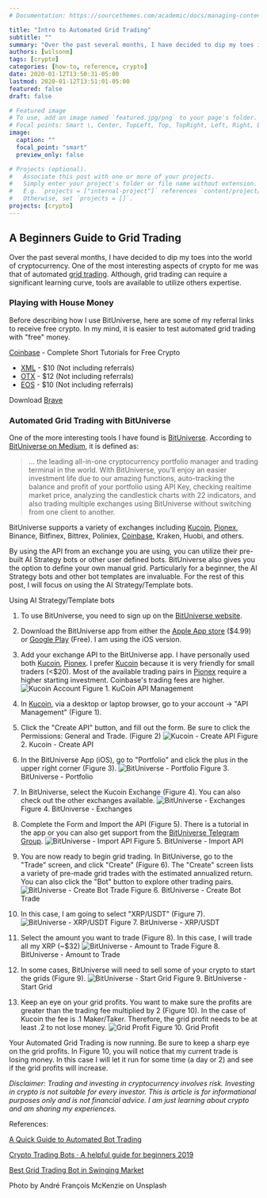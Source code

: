 ```yaml
---
# Documentation: https://sourcethemes.com/academic/docs/managing-content/

title: "Intro to Automated Grid Trading"
subtitle: ""
summary: "Over the past several months, I have decided to dip my toes into the world of cryptocurrency. One of the most interesting aspects of crypto for me was that of automated grid trading"
authors: [wilsonm]
tags: [crypto]
categories: [how-to, reference, crypto]
date: 2020-01-12T13:50:31-05:00
lastmod: 2020-01-12T13:51:01-05:00
featured: false
draft: false

# Featured image
# To use, add an image named `featured.jpg/png` to your page's folder.
# Focal points: Smart \, Center, TopLeft, Top, TopRight, Left, Right, BottomLeft, Bottom, BottomRight.
image:
  caption: ""
  focal_point: "smart"
  preview_only: false

# Projects (optional).
#   Associate this post with one or more of your projects.
#   Simply enter your project's folder or file name without extension.
#   E.g. `projects = ["internal-project"]` references `content/project/deep-learning/index.md`.
#   Otherwise, set `projects = []`.
projects: [crypto]
---
```


## A Beginners Guide to Grid Trading

Over the past several months, I have decided to dip my toes into the world of cryptocurrency. One of the most interesting aspects of crypto for me was that of automated [grid trading](https://www.investopedia.com/terms/g/grid-trading.asp). Although, grid trading can require a significant learning curve, tools are available to utilize others expertise.

### Playing with House Money

Before describing how I use BitUniverse, here are some of my referral links to receive free crypto. In my mind, it is easier to test automated grid trading with "free" money.

[Coinbase](https://www.coinbase.com/join/wilson_hpta) - Complete Short Tutorials for Free Crypto

- [XML](https://coinbase.com/earn/xlm/invite/zb14t2rs) - \$10 (Not including referrals)
- [OTX](https://coinbase.com/earn/oxt/invite/csp9yzn0) - \$12 (Not including referrals)
- [EOS](https://coinbase.com/earn/eos/invite/90z2qd64) - \$10 (Not including referrals)

Download [Brave](https://brave.com/wil064)

### Automated Grid Trading with BitUniverse

One of the more interesting tools I have found is [BitUniverse](https://rewards.bituniverse.org/get_grid_diamond_en.html?invite_code=TLgrFN1i&from=account). According to [BitUniverse on Medium](https://medium.com/@bituniverse2017/project-bituniverse-link-5c51167b3520), it is defined as:

> ... the leading all-in-one cryptocurrency portfolio manager and trading terminal in the world. With BitUniverse, you’ll enjoy an easier investment life due to our amazing functions, auto-tracking the balance and profit of your portfolio using API Key, checking realtime market price, analyzing the candlestick charts with 22 indicators, and also trading multiple exchanges using BitUniverse without switching from one client to another.

BitUniverse supports a variety of exchanges including [Kucoin](https://www.kucoin.com?rcode=yy76g6&lang=en_US), [Pionex](https://www.pionex.com/en-US?r=ZnXUvI6t), Binance, Bitfinex, Bittrex, Poliniex, [Coinbase](https://www.coinbase.com/join/wilson_hpta), Kraken, Huobi, and others.

By using the API from an exchange you are using, you can utilize their pre-built AI Strategy bots or other user defined bots. BitUniverse also gives you the option to define your own manual grid. Particularly for a beginner, the AI Strategy bots and other bot templates are invaluable. For the rest of this post, I will focus on using the AI Strategy/Template bots.

Using AI Strategy/Template bots

1. To use BitUniverse, you need to sign up on the [BitUniverse website](https://rewards.bituniverse.org/get_grid_diamond_en.html?invite_code=TLgrFN1i&from=account).
2. Download the BitUniverse app from either the [Apple App store](https://apps.apple.com/us/app/bituniverse-pro/id1450715704) (\$4.99) or [Google Play](https://play.google.com/store/apps/details?id=com.bituniverse.portfolio&hl=en_US) (Free). I am using the iOS version.
3. Add your exchange API to the BitUniverse app. I have personally used both [Kucoin](https://www.kucoin.com?rcode=yy76g6&lang=en_US), [Pionex](https://www.pionex.com/en-US?r=ZnXUvI6t). I prefer [Kucoin](https://www.kucoin.com?rcode=yy76g6&lang=en_US) because it is very friendly for small traders (<\$20). Most of the available trading pairs in [Pionex](https://www.pionex.com/en-US?r=ZnXUvI6t) require a higher starting investment. Coinbase's trading fees are higher.
   ![Kucoin Account](/post/intro-to-automated-grid-trading/images/kucoin-account.png "Kucoin Account")
   Figure 1. KuCoin API Management

4. In [Kucoin](https://www.kucoin.com?rcode=yy76g6&lang=en_US), via a desktop or laptop browser, go to your account -> "API Management" (Figure 1).
5. Click the "Create API" button, and fill out the form. Be sure to click the Permissions: General and Trade. (Figure 2)
   ![Kucoin - Create API](/post/intro-to-automated-grid-trading/images/CreateAPI.png "Kucoin - Create API")
   Figure 2. Kucoin - Create API

6. In the BitUniverse App (iOS), go to "Portfolio" and click the plus in the upper right corner (Figure 3).
   ![BitUniverse - Portfolio](/post/intro-to-automated-grid-trading/images/BitUPortfolio.png "BitUniverse - Portfolio")
   Figure 3. BitUniverse - Portfolio

7. In BitUniverse, select the Kucoin Exchange (Figure 4). You can also check out the other exchanges available.
   ![BitUniverse - Exchanges](/post/intro-to-automated-grid-trading/images/BitU-Exchange.png "BitUniverse - Exchanges")
   Figure 4. BitUniverse - Exchanges

8. Complete the Form and Import the API (Figure 5). There is a tutorial in the app or you can also get support from the [BitUniverse Telegram Group](https://t.me/bituniverse).
   ![BitUniverse - Import API](/post/intro-to-automated-grid-trading/images/BitU-Import.png "BitUniverse - Import API")
   Figure 5. BitUniverse - Import API

9. You are now ready to begin grid trading. In BitUniverse, go to the "Trade" screen, and click "Create" (Figure 6). The "Create" screen lists a variety of pre-made grid trades with the estimated annualized return. You can also click the "Bot" button to explore other trading pairs.
   ![BitUniverse - Create Bot Trade](/post/intro-to-automated-grid-trading/images/BitU-CreateBot.png "BitUniverse - Create Bot Trade")
   Figure 6. BitUniverse - Create Bot Trade

10. In this case, I am going to select "XRP/USDT" (Figure 7).
    ![BitUniverse - XRP/USDT](/post/intro-to-automated-grid-trading/images/BitU-SelectTrade.png "BitUniverse - XRP/USDT")
    Figure 7. BitUniverse - XRP/USDT

11. Select the amount you want to trade (Figure 8). In this case, I will trade all my XRP (~\$32)
    ![BitUniverse - Amount to Trade](/post/intro-to-automated-grid-trading/images/BitU-AmountTrade.png "BitUniverse - Amount to Trade")
    Figure 8. BitUniverse - Amount to Trade

12. In some cases, BitUniverse will need to sell some of your crypto to start the grids (Figure 9).
    ![BitUniverse - Start Grid](/post/intro-to-automated-grid-trading/images/BitU-StartGrid.png "BitUniverse - Start Grid")
    Figure 9. BitUniverse - Start Grid

13. Keep an eye on your grid profits. You want to make sure the profits are greater than the trading fee multiplied by 2 (Figure 10). In the case of Kucoin the fee is .1 Maker/Taker. Therefore, the grid profit needs to be at least .2 to not lose money.
    ![Grid Profit](/post/intro-to-automated-grid-trading/images/GridFees.png "Grid Profit")
    Figure 10. Grid Profit

Your Automated Grid Trading is now running. Be sure to keep a sharp eye on the grid profits. In Figure 10, you will notice that my current trade is losing money. In this case I will let it run for some time (a day or 2) and see if the grid profits will increase.

_Disclaimer: Trading and investing in cryptocurrency involves risk. Investing in crypto is not suitable for every investor. This is article is for informational purposes only and is not financial advice. I am just learning about crypto and am sharing my experiences._

References:

[A Quick Guide to Automated Bot Trading](https://medium.com/swlh/automated-bot-grid-trading-cryptocurrency-passive-income-bituniverse-5de293594131)

[Crypto Trading Bots · A helpful guide for beginners 2019](https://towardsdatascience.com/crypto-trading-bots-a-helpful-guide-for-beginners-60decb40e434)

[Best Grid Trading Bot in Swinging Market](https://medium.com/bituniverse/bitcoin-grid-trading-in-bituniverse-best-trading-bot-in-swinging-market-b9a6d52c420f)

Photo by André François McKenzie on Unsplash

